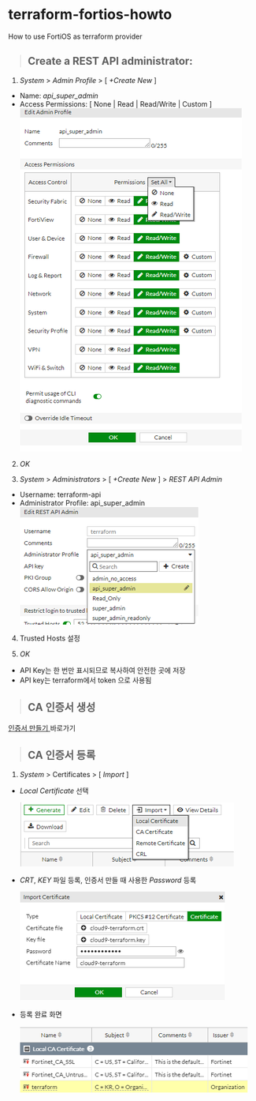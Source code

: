 # terraform-fortios-howto

How to use FortiOS as terraform provider

> ## Create a REST API administrator:
1. _System_ > _Admin Profile_ > [ _+Create New_ ]
* Name: _api_super_admin_
* Access Permissions: [ None | Read | Read/Write | Custom ]
![Admin Profile](./img/system-admin_profiles-01.png "Admin Profile")

2. _OK_

3. _System_ > _Administrators_ > [ _+Create New_ ] > _REST API Admin_
* Username: terraform-api
* Administrator Profile: api_super_admin
![Administrators](./img/system-administrators-rest-api-01.png "Administrators")

4. Trusted Hosts 설정

5. _OK_
* API Key는 한 번만 표시되므로 복사하여 안전한 곳에 저장
* API key는 terraform에서 token 으로 사용됨

> ## CA 인증서 생성
[ 인증서 만들기 ](https://github.com/20eung/make_crt_file) 바로가기

> ## CA 인증서 등록
1. _System_ > Certificates > [ _Import_ ]
* _Local Certificate_ 선택

  ![CA Import](./img/system-certificates-import-01.png "CA Import")

* _CRT_, _KEY_ 파일 등록, 인증서 만들 때 사용한 _Password_ 등록

  ![CA Import](./img/system-certificates-import-02.png "CA Import")

* 등록 완료 화면

  ![CA Import](./img/system-certificates-import-03.png "CA Import")
